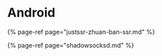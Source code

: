 # Android



{% page-ref page="justssr-zhuan-ban-ssr.md" %}

{% page-ref page="shadowsocksd.md" %}



